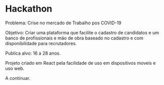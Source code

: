 # Hackathon

Problema: Crise no mercado de Trabalho pos COVID-19

Objetivo: Criar uma plataforma que facilite o cadastro de candidatos e um banco de profissionais e mão de obra baseado no cadastro e com disponibilidade para recrutadores.

Publica alvo: 16 a 28 anos.

Projeto criado em React pela facilidade de uso em dispositivos moveis e uso web.

A continuar.
